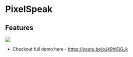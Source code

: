 # PixelSpeak

## Features

<img src="https://github.com/Yasshu55/PixelSpeak/assets/95294297/3dfb71b1-f394-4507-a131-c78e37db8530" />


 - Checkout full demo here - https://youtu.be/oJk9hiEjG_k
